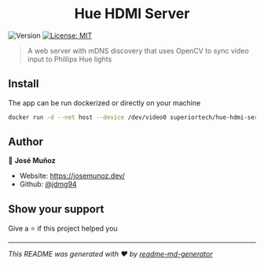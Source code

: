 <h1 align="center">Hue HDMI Server</h1>
<p>
  <img alt="Version" src="https://img.shields.io/badge/version-0.0.1-blue.svg?cacheSeconds=2592000" />
  <a href="#" target="_blank">
    <img alt="License: MIT" src="https://img.shields.io/badge/License-MIT-yellow.svg" />
  </a>
</p>

> A web server with mDNS discovery that uses OpenCV to sync video input to Phillips Hue lights

## Install

The app can be run dockerized or directly on your machine

```sh
docker run -d --net host --device /dev/video0 superiortech/hue-hdmi-server
```

## Author

👤 **José Muñoz**

* Website: https://josemunoz.dev/
* Github: [@jdmg94](https://github.com/jdmg94)

## Show your support

Give a ⭐️ if this project helped you

***
_This README was generated with ❤️ by [readme-md-generator](https://github.com/kefranabg/readme-md-generator)_

